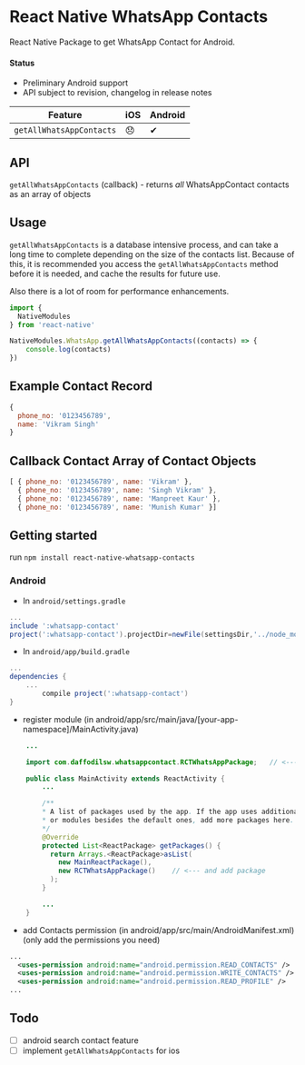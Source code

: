 # React Native WhatsApp Contacts
React Native Package to get WhatsApp Contact for Android.
#### Status
* Preliminary Android support
* API subject to revision, changelog in release notes  

| Feature | iOS | Android |
| ------- | --- | ------- |
| `getAllWhatsAppContacts`  |  😞   | ✔ |



## API
`getAllWhatsAppContacts` (callback) - returns *all* WhatsAppContact contacts as an array of objects  

## Usage
`getAllWhatsAppContacts` is a database intensive process, and can take a long time to complete depending on the size of the contacts list. Because of this, it is recommended you access the `getAllWhatsAppContacts` method before it is needed, and cache the results for future use.

Also there is a lot of room for performance enhancements.

```js
import {
  NativeModules
} from 'react-native'

NativeModules.WhatsApp.getAllWhatsAppContacts((contacts) => {
    console.log(contacts)
})
```

## Example Contact Record
```js
{
  phone_no: '0123456789',
  name: 'Vikram Singh'
}
```

## Callback Contact Array of Contact Objects
```js
[ { phone_no: '0123456789', name: 'Vikram' },
  { phone_no: '0123456789', name: 'Singh Vikram' },
  { phone_no: '0123456789', name: 'Manpreet Kaur' },
  { phone_no: '0123456789', name: 'Munish Kumar' }]
```

## Getting started
run `npm install react-native-whatsapp-contacts`

### Android
* In `android/settings.gradle`
```gradle
...
include ':whatsapp-contact'
project(':whatsapp-contact').projectDir=newFile(settingsDir,'../node_modules/react-native-whatsapp-android/whatsappcontact')

```

* In `android/app/build.gradle`
```gradle
...
dependencies {
    ...
        compile project(':whatsapp-contact')
}
```

* register module (in android/app/src/main/java/[your-app-namespace]/MainActivity.java)
```java
	...

	import com.daffodilsw.whatsappcontact.RCTWhatsAppPackage; 	// <--- import module!

	public class MainActivity extends ReactActivity {
		...

	   	/**
	   	* A list of packages used by the app. If the app uses additional views
	   	* or modules besides the default ones, add more packages here.
	   	*/
	    @Override
	    protected List<ReactPackage> getPackages() {
	      return Arrays.<ReactPackage>asList(
	        new MainReactPackage(),
	        new RCTWhatsAppPackage() 	// <--- and add package
	      );
	    }

    	...
    }
```

* add Contacts permission (in android/app/src/main/AndroidManifest.xml)
(only add the permissions you need)
```xml
...
  <uses-permission android:name="android.permission.READ_CONTACTS" />
  <uses-permission android:name="android.permission.WRITE_CONTACTS" />
  <uses-permission android:name="android.permission.READ_PROFILE" />
...
```

## Todo
- [ ] android search contact feature
- [ ] implement `getAllWhatsAppContacts` for ios
